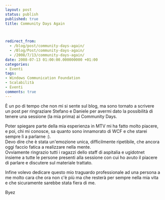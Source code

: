 ```yaml
---
layout: post
status: publish
published: true
title: Community Days Again


  
redirect_from: 
  - /blog/post/community-days-again/
  - /Blog/Post/community-days-again/
  - /2008/7/13/community-days-again/
date: 2008-07-13 01:00:00.000000000 +01:00
categories:
- Eventi
tags:
- Windows Communication Foundation
- Scalabilità
- Eventi
comments: true
---
```

<p><span>&Egrave;&nbsp;un po di tempo che non mi si sente sul blog, ma sono tornato a scrivere un post per ringraziare Stefano e Daniele per avermi dato la possibilit&agrave; di tenere una sessione (la mia prima) ai Community Days. </span></p>
<p>Poter spiegare parte della mia esperienza in MTV mi ha fatto molto piacere, e poi, chi mi conosce, sa&nbsp;quanto sono innamorato di WCF e che starei sempre l&igrave; a parlarne&nbsp;:).<br />
Devo dire che &egrave; stata un'emozione unica, difficilmente ripetibile, che ancora oggi faccio fatica a realizzare nella mente.<br />
Ovviamente ringrazio tutti i ragazzi dello staff di aspitalia e ugidotnet insieme a&nbsp;tutte le persone presenti alla sessione con cui ho avuto il piacere di parlare e discutere sul materiale trattato.</p>
<p>Infine volevo dedicare questo mio traguardo professionale ad una persona a me molto cara che ora non c'&egrave; pi&ugrave; ma che rester&agrave; per sempre nella mia vita e che sicuramente sarebbe stata fiera di me.</p>
<p>Byez</p>
<p>&nbsp;</p>

